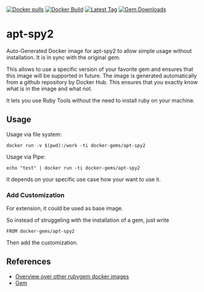 [![Docker pulls](https://img.shields.io/docker/pulls/rubygem/apt-spy2.svg)](https://hub.docker.com/r/rubygem/apt-spy2/)
[![Docker Build](https://img.shields.io/docker/automated/rubygem/apt-spy2.svg)](https://hub.docker.com/r/rubygem/apt-spy2/)
[![Latest Tag](https://img.shields.io/github/tag/docker-rubygem/apt-spy2.svg)](https://hub.docker.com/r/rubygem/apt-spy2/)
[![Gem Downloads](https://img.shields.io/gem/dt/apt-spy2.svg)](https://rubygems.org/gems/apt-spy2/)
# apt-spy2

Auto-Generated Docker image for apt-spy2 to allow simple usage without installation.
It is in sync with the original gem.

This allows to use a specific version of your favorite gem and ensures that this image will be supported in future.
The image is generated automatically from a github repository by Docker Hub.
This ensures that you exactly know what is in the image and what not.

It lets you use Ruby Tools without the need to install ruby on your machine.

## Usage

Usage via file system:

`docker run -v $(pwd):/work -ti docker-gems/apt-spy2`

Usage via Pipe:

`echo "test" | docker run -ti docker-gems/apt-spy2`

It depends on your specific use case how your want to use it.

### Add Customization

For extension, it could be used as base image.

So instead of struggeling with the installation of a gem, just write

`FROM docker-gems/apt-spy2`

Then add the customization.

## References

 - [Overview over other rubygem docker images](https://github.com/thinkbot/docker-rubygem)
 - [Gem](https://rubygems.org/gems/apt-spy2/)
